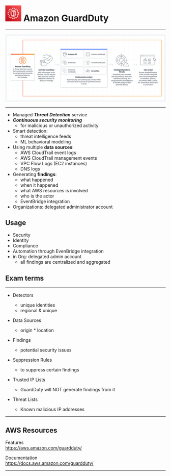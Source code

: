 # <img src="../../images/GuardDutyLogo.png" alt="GuardDuty" style="height: 50px; width:50px;"/>  Amazon GuardDuty  

---  

![GuardDuty.png](../../images/GuardDutyDiagram.png)

---  

- Managed ***Threat Detection*** service
- ***Continuous security monitoring***  
  - for malicious or unauthorized activity
- Smart detection:
  - threat intelligence feeds
  - ML behavioral modeling
- Using multiple **data sources**:
  - AWS CloudTrail event logs
  - AWS CloudTrail management events
  - VPC Flow Logs (EC2 instances)
  - DNS logs
- Generating **findings**:
  - what happened
  - when it happened
  - what AWS resources is involved
  - who is the actor
  - EventBridge integration
- Organizations: delegated administrator account

## Usage
- Security
- Identity
- Compliance
- Automation through EvenBridge integration
- in Org: delegated admin account
  - all findings are centralized and aggregated

## Exam terms

  
---  

- Detectors  
  - unique identities  
  - regional & unique  

- Data Sources  
  - origin * location  

- Findings  
  - potential security issues  

- Suppression Rules  
  - to suppress certain findings  

- Trusted IP Lists  
  - GuardDuty will NOT generate findings from it  

- Threat Lists  
  - Known malicious IP addresses  

---  
## AWS Resources

Features  
https://aws.amazon.com/guardduty/

Documentation  
https://docs.aws.amazon.com/guardduty/


---  

